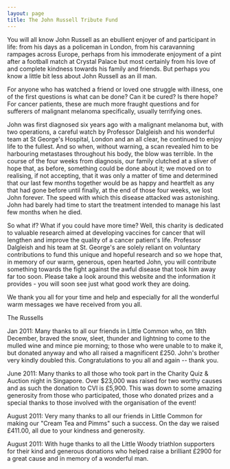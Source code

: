 ```yaml
---
layout: page
title: The John Russell Tribute Fund
---
```


You will all know John Russell as an ebullient enjoyer of and participant in life: from his days as a policeman in London, from his caravanning rampages across Europe, perhaps from his immoderate enjoyment of a pint after a football match at Crystal Palace but most certainly from his love of and complete kindness towards his family and friends. But perhaps you know a little bit less about John Russell as an ill man.

For anyone who has watched a friend or loved one struggle with illness, one of the first questions is what can be done? Can it be cured? Is there hope? For cancer patients, these are much more fraught questions and for sufferers of malignant melanoma specifically, usually terrifying ones.

John was first diagnosed six years ago with a malignant melanoma but, with two operations, a careful watch by Professor Dalgleish and his wonderful team at St George's Hospital, London and an all clear, he continued to enjoy life to the fullest. And so when, without warning, a scan revealed him to be harbouring metastases throughout his body, the blow was terrible. In the course of the four weeks from diagnosis, our family clutched at a sliver of hope that, as before, something could be done about it; we moved on to realising, if not accepting, that it was only a matter of time and determined that our last few months together would be as happy and heartfelt as any that had gone before until finally, at the end of those four weeks, we lost John forever. The speed with which this disease attacked was astonishing. John had barely had time to start the treatment intended to manage his last few months when he died.

So what if? What if you could have more time? Well, this charity is dedicated to valuable research aimed at developing vaccines for cancer that will lengthen and improve the quality of a cancer patient's life. Professor Dalgleish and his team at St. George's are solely reliant on voluntary contributions to fund this unique and hopeful research and so we hope that, in memory of our warm, generous, open hearted John, you will contribute something towards the fight against the awful disease that took him away far too soon. Please take a look around this website and the information it provides - you will soon see just what good work they are doing.

We thank you all for your time and help and especially for all the wonderful warm messages we have received from you all.

The Russells

Jan 2011: Many thanks to all our friends in Little Common who, on 18th December, braved the snow, sleet, thunder and lightning to come to the mulled wine and mince pie morning; to those who were unable to to make it, but donated anyway and who all raised a magnificent £250. John's brother very kindly doubled this. Congratulations to you all and again -- thank you.

June 2011: Many thanks to all those who took part in the Charity Quiz & Auction night in Singapore. Over $23,000 was raised for two worthy causes and as such the donation to CVI is £5,900. This was down to some amazing generosity from those who participated, those who donated prizes and a special thanks to those involved with the organisation of the event!

August 2011: Very many thanks to all our friends in Little Common for making our "Cream Tea and Pimms" such a success. On the day we raised £411.00, all due to your kindness and generosity.

August 2011: With huge thanks to all the Little Woody triathlon supporters for their kind and generous donations who helped raise a brilliant £2900 for a great cause and in memory of a wonderful man.